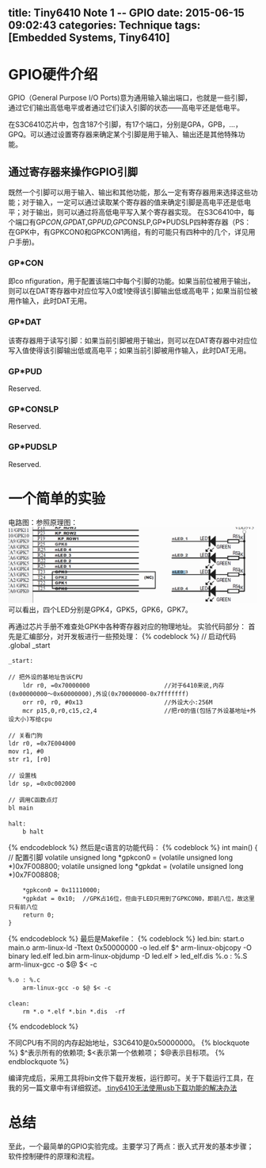 title: Tiny6410 Note 1 -- GPIO
date: 2015-06-15 09:02:43
categories: Technique
tags: [Embedded Systems, Tiny6410]
---

# GPIO硬件介绍
GPIO（General Purpose I/O Ports)意为通用输入输出端口，也就是一些引脚，通过它们输出高低电平或者通过它们读入引脚的状态——高电平还是低电平。

在S3C6410芯片中，包含187个引脚，有17个端口，分别是GPA，GPB，...，GPQ。可以通过设置寄存器来确定某个引脚是用于输入、输出还是其他特殊功能。
<!-- more -->
## 通过寄存器来操作GPIO引脚
既然一个引脚可以用于输入、输出和其他功能，那么一定有寄存器用来选择这些功能；对于输入，一定可以通过读取某个寄存器的值来确定引脚是高电平还是低电平；对于输出，则可以通过将高低电平写入某个寄存器实现。
在S3C6410中，每个端口有GP*CON,GP*DAT,GP*PUD,GP*CONSLP,GP*PUDSLP四种寄存器（PS：在GPK中，有GPKCON0和GPKCON1两组，有的可能只有四种中的几个，详见用户手册)。

### GP*CON
即co nfiguration，用于配置该端口中每个引脚的功能。如果当前位被用于输出，则可以在DAT寄存器中对应位写入0或1使得该引脚输出低或高电平；如果当前位被用作输入，此时DAT无用。
### GP*DAT
该寄存器用于读写引脚：如果当前引脚被用于输出，则可以在DAT寄存器中对应位写入值使得该引脚输出低或高电平；如果当前引脚被用作输入，此时DAT无用。
### GP*PUD
Reserved.
### GP*CONSLP
Reserved.
### GP*PUDSLP
Reserved.
# 一个简单的实验
电路图：参照原理图：
 ![原理图](/img/gpio.jpg)
可以看出，四个LED分别是GPK4，GPK5，GPK6，GPK7。

再通过芯片手册不难查处GPK中各种寄存器对应的物理地址。
实验代码部分：
首先是汇编部分，对开发板进行一些预处理：
{% codeblock %}
	// 启动代码
	.global _start
	
	_start:
	
	// 把外设的基地址告诉CPU
    	ldr r0, =0x70000000 					//对于6410来说,内存(0x00000000～0x60000000),外设(0x70000000-0x7fffffff)
    	orr r0, r0, #0x13						//外设大小:256M
    	mcr p15,0,r0,c15,c2,4       			//把r0的值(包括了外设基地址+外设大小)写给cpu
	
	// 关看门狗
	ldr r0, =0x7E004000
	mov r1, #0
	str r1, [r0] 
	
	// 设置栈
	ldr sp, =0x0c002000
	
	// 调用C函数点灯
	bl main
	
	halt:
		b halt	
{% endcodeblock %}
然后是c语言的功能代码：
{% codeblock %}
	int main()
	{
		// 配置引脚
		volatile unsigned long *gpkcon0 = (volatile unsigned long *)0x7F008800;
		volatile unsigned long *gpkdat = (volatile unsigned long *)0x7F008808;
	
		*gpkcon0 = 0x11110000;
		*gpkdat = 0x10;  //GPK占16位，但由于LED只用到了GPKCON0，即前八位，故这里只有前八位
		return 0;
	}
{% endcodeblock %}
最后是Makefile：
{% codeblock %}
	led.bin: start.o main.o
		arm-linux-ld -Ttext 0x50000000 -o led.elf $^
		arm-linux-objcopy -O binary led.elf led.bin
		arm-linux-objdump -D led.elf > led_elf.dis
	%.o : %.S
		arm-linux-gcc -o $@ $< -c
	
	%.o : %.c
		arm-linux-gcc -o $@ $< -c 
	
	clean:
		rm *.o *.elf *.bin *.dis  -rf
{% endcodeblock %}

不同CPU有不同的内存起始地址，S3C6410是0x50000000。
{% blockquote %}
\$^表示所有的依赖项;
\$<表示第一个依赖项；
$@表示目标项。
{% endblockquote %}

编译完成后，采用工具将bin文件下载开发板，运行即可。关于下载运行工具，在我的另一篇文章中有详细叙述。[ tiny6410无法使用usb下载功能的解决办法](http://blog.csdn.net/sulxxy/article/details/44885585)

# 总结
至此，一个最简单的GPIO实验完成。主要学习了两点：嵌入式开发的基本步骤；软件控制硬件的原理和流程。
